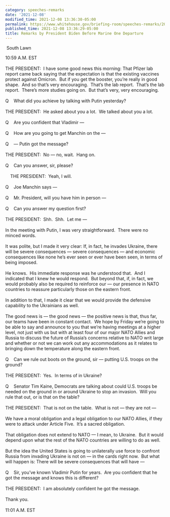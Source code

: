 ```yaml
---
category: speeches-remarks
date: '2021-12-08'
modified_time: 2021-12-08 13:36:30-05:00
permalink: https://www.whitehouse.gov/briefing-room/speeches-remarks/2021/12/08/remarks-by-president-biden-before-marine-one-departure-10/
published_time: 2021-12-08 13:36:29-05:00
title: Remarks by President Biden Before Marine One Departure
---
```

 
 South Lawn

10:59 A.M. EST  
   
THE PRESIDENT:  I have some good news this morning: That Pfizer lab
report came back saying that the expectation is that the existing
vaccines protect against Omicron.  But if you get the booster, you’re
really in good shape.  And so that’s very encouraging.  That’s the lab
report.  That’s the lab report.  There’s more studies going on.  But
that’s very, very encouraging.  
   
Q    What did you achieve by talking with Putin yesterday?   
   
THE PRESIDENT:  He asked about you a lot.  We talked about you a lot.  
   
Q    Are you confident that Vladimir —  
   
Q    How are you going to get Manchin on the —  
   
Q    — Putin got the message?  
   
THE PRESIDENT:  No — no, wait.  Hang on.   
   
Q    Can you answer, sir, please?  
   
    THE PRESIDENT:  Yeah, I will.  
   
Q    Joe Manchin says —  
   
Q    Mr. President, will you have him in person —  
   
Q    Can you answer my question first?  
   
THE PRESIDENT:  Shh.  Shh.  Let me —  
   
In the meeting with Putin, I was very straightforward.  There were no
minced words.   
   
It was polite, but I made it very clear: If, in fact, he invades
Ukraine, there will be severe consequences — severe consequences — and
economic consequences like none he’s ever seen or ever have been seen,
in terms of being imposed.  
   
He knows.  His immediate response was he understood that.  And I
indicated that I knew he would respond.  But beyond that, if, in fact,
we would probably also be required to reinforce our — our presence in
NATO countries to reassure particularly those on the eastern front.   
   
In addition to that, I made it clear that we would provide the defensive
capability to the Ukrainians as well.  
   
The good news is — the good news — the positive news is that, thus far,
our teams have been in constant contact.  We hope by Friday we’re going
to be able to say and announce to you that we’re having meetings at a
higher level, not just with us but with at least four of our major NATO
Allies and Russia to discuss the future of Russia’s concerns relative to
NATO writ large and whether or not we can work out any accommodations as
it relates to bringing down the temperature along the eastern front.  
   
Q    Can we rule out boots on the ground, sir — putting U.S. troops on
the ground?  
   
THE PRESIDENT:  Yes.  In terms of in Ukraine?  
   
Q    Senator Tim Kaine, Democrats are talking about could U.S. troops be
needed on the ground in or around Ukraine to stop an invasion.  Will you
rule that out, or is that on the table?  
   
THE PRESIDENT:  That is not on the table.  What is not — they are not
—  
   
We have a moral obligation and a legal obligation to our NATO Allies, if
they were to attack under Article Five.  It’s a sacred obligation.  
   
That obligation does not extend to NATO — I mean, to Ukraine.  But it
would depend upon what the rest of the NATO countries are willing to do
as well.  
   
But the idea the United States is going to unilaterally use force to
confront Russia from invading Ukraine is not on — in the cards right
now.  But what will happen is: There will be severe consequences that
will have —  
   
Q    Sir, you’ve known Vladimir Putin for years.  Are you confident that
he got the message and knows this is different?  
   
THE PRESIDENT:  I am absolutely confident he got the message.  
   
Thank you.  
   
11:01 A.M. EST

